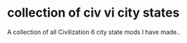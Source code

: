 # collection of civ vi city states
 A collection of all Civilization 6 city state mods I have made..
